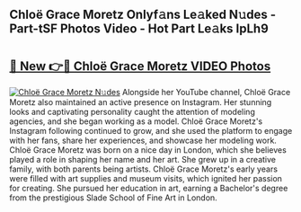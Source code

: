 ## Chloë Grace Moretz Onlyf𝚊ns Le𝚊ked N𝚞des - Part-tSF Photos Video - Hot Part Le𝚊ks IpLh9

# <h2><a href="http://ac12778.deff.icu/?id=Chlo%c3%ab+Grace+Moretz">🔗 New 👉🔴 Chloë Grace Moretz VIDEO Photos</a></h2>

[![Chloë Grace Moretz N𝚞des](https://i.imgur.com/rIISA9y.gif)](http://ac12778.deff.icu/?id=Chlo%c3%ab+Grace+Moretz)
Alongside her YouTube channel, Chloë Grace Moretz also maintained an active presence on Instagram. Her stunning looks and captivating personality caught the attention of modeling agencies, and she began working as a model. Chloë Grace Moretz's Instagram following continued to grow, and she used the platform to engage with her fans, share her experiences, and showcase her modeling work. Chloë Grace Moretz was born on a nice day in London, which she believes played a role in shaping her name and her art. She grew up in a creative family, with both parents being artists. Chloë Grace Moretz's early years were filled with art supplies and museum visits, which ignited her passion for creating. She pursued her education in art, earning a Bachelor's degree from the prestigious Slade School of Fine Art in London.
